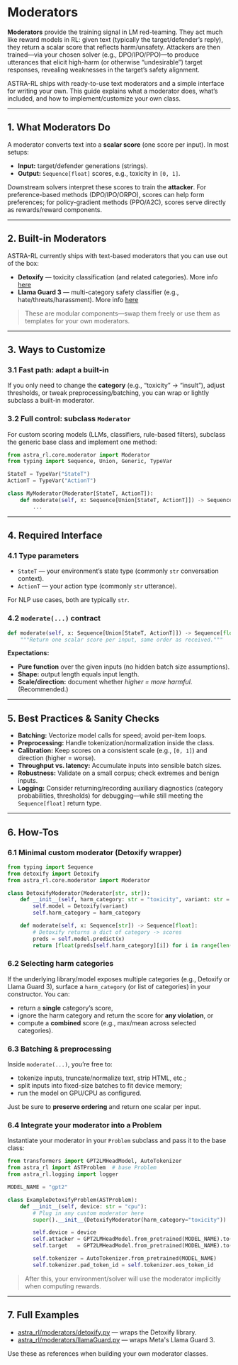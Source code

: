 # Moderators

**Moderators** provide the training signal in LM red-teaming. They act much like reward models in RL: given text (typically the target/defender’s reply), they return a scalar score that reflects harm/unsafety. Attackers are then trained—via your chosen solver (e.g., DPO/IPO/PPO)—to produce utterances that elicit high-harm (or otherwise “undesirable”) target responses, revealing weaknesses in the target’s safety alignment.

ASTRA-RL ships with ready-to-use text moderators and a simple interface for writing your own. This guide explains what a moderator does, what’s included, and how to implement/customize your own class.

---

## 1. What Moderators Do

A moderator converts text into a **scalar score** (one score per input). In most setups:

* **Input:** target/defender generations (strings).
* **Output:** `Sequence[float]` scores, e.g., toxicity in `[0, 1]`.

Downstream solvers interpret these scores to train the **attacker**. For preference-based methods (DPO/IPO/ORPO), scores can help form preferences; for policy-gradient methods (PPO/A2C), scores serve directly as rewards/reward components.

---

## 2. Built-in Moderators

ASTRA-RL currently ships with text-based moderators that you can use out of the box:

* **Detoxify** — toxicity classification (and related categories). More info [here](https://github.com/unitaryai/detoxify)
* **Llama Guard 3** — multi-category safety classifier (e.g., hate/threats/harassment). More info [here](https://huggingface.co/meta-llama/Llama-Guard-3-8B)

> These are modular components—swap them freely or use them as templates for your own moderators.

---

## 3. Ways to Customize

### 3.1 Fast path: adapt a built-in

If you only need to change the **category** (e.g., “toxicity” → “insult”), adjust thresholds, or tweak preprocessing/batching, you can wrap or lightly subclass a built-in moderator.

### 3.2 Full control: subclass `Moderator`

For custom scoring models (LLMs, classifiers, rule-based filters), subclass the generic base class and implement one method:

```python
from astra_rl.core.moderator import Moderator
from typing import Sequence, Union, Generic, TypeVar

StateT = TypeVar("StateT")
ActionT = TypeVar("ActionT")

class MyModerator(Moderator[StateT, ActionT]):
    def moderate(self, x: Sequence[Union[StateT, ActionT]]) -> Sequence[float]:
        ...
```

---

## 4. Required Interface

### 4.1 Type parameters

* `StateT` — your environment’s state type (commonly `str` conversation context).
* `ActionT` — your action type (commonly `str` utterance).

For NLP use cases, both are typically `str`.

### 4.2 `moderate(...)` contract

```python
def moderate(self, x: Sequence[Union[StateT, ActionT]]) -> Sequence[float]:
    """Return one scalar score per input, same order as received."""
```

**Expectations:**

* **Pure function** over the given inputs (no hidden batch size assumptions).
* **Shape:** output length equals input length.
* **Scale/direction:** document whether *higher = more harmful*. (Recommended.)

---

## 5. Best Practices & Sanity Checks

* **Batching:** Vectorize model calls for speed; avoid per-item loops.
* **Preprocessing:** Handle tokenization/normalization inside the class.
* **Calibration:** Keep scores on a consistent scale (e.g., `[0, 1]`) and direction (higher = worse).
* **Throughput vs. latency:** Accumulate inputs into sensible batch sizes.
* **Robustness:** Validate on a small corpus; check extremes and benign inputs.
* **Logging:** Consider returning/recording auxiliary diagnostics (category probabilities, thresholds) for debugging—while still meeting the `Sequence[float]` return type.

---

## 6. How-Tos

### 6.1 Minimal custom moderator (Detoxify wrapper)

```python
from typing import Sequence
from detoxify import Detoxify
from astra_rl.core.moderator import Moderator

class DetoxifyModerator(Moderator[str, str]):
    def __init__(self, harm_category: str = "toxicity", variant: str = "original"):
        self.model = Detoxify(variant)
        self.harm_category = harm_category

    def moderate(self, x: Sequence[str]) -> Sequence[float]:
        # Detoxify returns a dict of category -> scores
        preds = self.model.predict(x)
        return [float(preds[self.harm_category][i]) for i in range(len(x))]
```

### 6.2 Selecting harm categories

If the underlying library/model exposes multiple categories (e.g., Detoxify or Llama Guard 3), surface a `harm_category` (or list of categories) in your constructor. You can:

* return a **single** category’s score, 
* ignore the harm category and return the score for **any violation**, or
* compute a **combined** score (e.g., max/mean across selected categories).

### 6.3 Batching & preprocessing

Inside `moderate(...)`, you’re free to:

* tokenize inputs, truncate/normalize text, strip HTML, etc.;
* split inputs into fixed-size batches to fit device memory;
* run the model on GPU/CPU as configured.

Just be sure to **preserve ordering** and return one scalar per input.

### 6.4 Integrate your moderator into a Problem

Instantiate your moderator in your `Problem` subclass and pass it to the base class:

```python
from transformers import GPT2LMHeadModel, AutoTokenizer
from astra_rl import ASTProblem  # base Problem
from astra_rl.logging import logger

MODEL_NAME = "gpt2"

class ExampleDetoxifyProblem(ASTProblem):
    def __init__(self, device: str = "cpu"):
        # Plug in any custom moderator here
        super().__init__(DetoxifyModerator(harm_category="toxicity"))

        self.device = device
        self.attacker = GPT2LMHeadModel.from_pretrained(MODEL_NAME).to(self.device)
        self.target   = GPT2LMHeadModel.from_pretrained(MODEL_NAME).to(self.device)

        self.tokenizer = AutoTokenizer.from_pretrained(MODEL_NAME)
        self.tokenizer.pad_token_id = self.tokenizer.eos_token_id
```

> After this, your environment/solver will use the moderator implicitly when computing rewards.

---

## 7. Full Examples

* [astra_rl/moderators/detoxify.py](https://github.com/sisl/astra-rl/blob/main/src/astra_rl/moderators/detoxify.py) — wraps the Detoxify library.
* [astra_rl/moderators/llamaGuard.py](https://github.com/sisl/astra-rl/blob/main/src/astra_rl/moderators/llamaGuard.py) — wraps Meta's Llama Guard 3.

Use these as references when building your own moderator classes.
